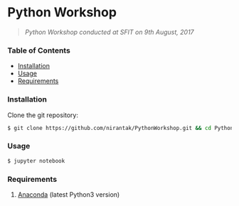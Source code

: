 # Python Workshop
> *Python Workshop conducted at SFIT on 9th August, 2017*

### Table of Contents
* [Installation](#installation)
* [Usage](#usage)
* [Requirements](#requirements)

### Installation
Clone the git repository:
```bash
$ git clone https://github.com/nirantak/PythonWorkshop.git && cd PythonWorkshop
```

### Usage
```bash
$ jupyter notebook
```

### Requirements
1. [Anaconda](https://www.continuum.io/downloads) (latest Python3 version)

